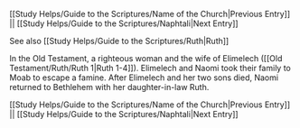 [[Study Helps/Guide to the Scriptures/Name of the Church|Previous Entry]]  ||  [[Study Helps/Guide to the Scriptures/Naphtali|Next Entry]]

 See also [[Study Helps/Guide to the Scriptures/Ruth|Ruth]]

 In the Old Testament, a righteous woman and the wife of Elimelech ([[Old Testament/Ruth/Ruth 1|Ruth 1-4]]). Elimelech and Naomi took their family to Moab to escape a famine. After Elimelech and her two sons died, Naomi returned to Bethlehem with her daughter-in-law Ruth.

[[Study Helps/Guide to the Scriptures/Name of the Church|Previous Entry]]  ||  [[Study Helps/Guide to the Scriptures/Naphtali|Next Entry]]